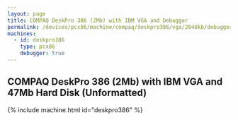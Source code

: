 ```yaml
---
layout: page
title: COMPAQ DeskPro 386 (2Mb) with IBM VGA and Debugger
permalink: /devices/pcx86/machine/compaq/deskpro386/vga/2048kb/debugger/
machines:
  - id: deskpro386
    type: pcx86
    debugger: true
---
```


COMPAQ DeskPro 386 (2Mb) with IBM VGA and 47Mb Hard Disk (Unformatted)
----------------------------------------------------------------------

{% include machine.html id="deskpro386" %}
